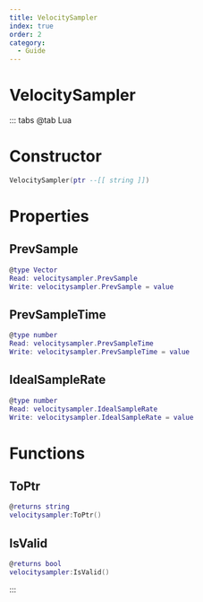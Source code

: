 ```yaml
---
title: VelocitySampler
index: true
order: 2
category:
  - Guide
---
```


# VelocitySampler

::: tabs
@tab Lua
# Constructor
```lua
VelocitySampler(ptr --[[ string ]])
```
# Properties
## PrevSample 
```lua
@type Vector
Read: velocitysampler.PrevSample
Write: velocitysampler.PrevSample = value
```
## PrevSampleTime 
```lua
@type number
Read: velocitysampler.PrevSampleTime
Write: velocitysampler.PrevSampleTime = value
```
## IdealSampleRate 
```lua
@type number
Read: velocitysampler.IdealSampleRate
Write: velocitysampler.IdealSampleRate = value
```
# Functions
## ToPtr
```lua
@returns string
velocitysampler:ToPtr()
```
## IsValid
```lua
@returns bool
velocitysampler:IsValid()
```

:::